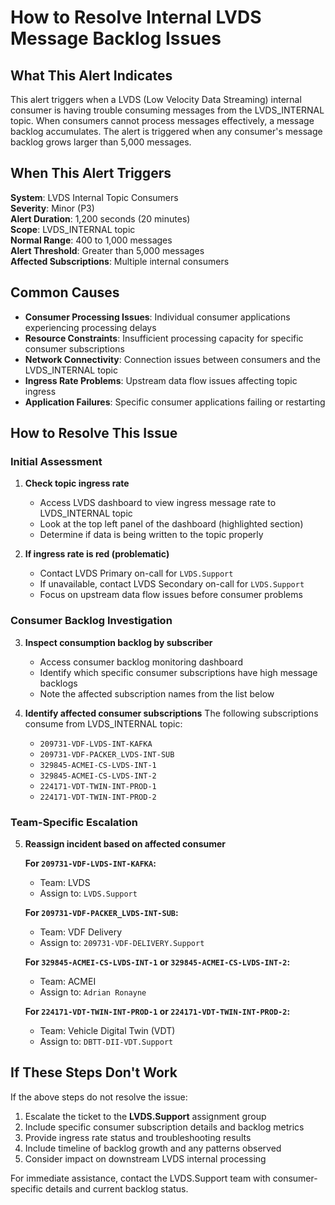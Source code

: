# How to Resolve Internal LVDS Message Backlog Issues

## What This Alert Indicates

This alert triggers when a LVDS (Low Velocity Data Streaming) internal consumer is having trouble consuming messages from the LVDS_INTERNAL topic. When consumers cannot process messages effectively, a message backlog accumulates. The alert is triggered when any consumer's message backlog grows larger than 5,000 messages.

## When This Alert Triggers

**System**: LVDS Internal Topic Consumers  
**Severity**: Minor (P3)  
**Alert Duration**: 1,200 seconds (20 minutes)  
**Scope**: LVDS_INTERNAL topic  
**Normal Range**: 400 to 1,000 messages  
**Alert Threshold**: Greater than 5,000 messages  
**Affected Subscriptions**: Multiple internal consumers

## Common Causes

- **Consumer Processing Issues**: Individual consumer applications experiencing processing delays
- **Resource Constraints**: Insufficient processing capacity for specific consumer subscriptions
- **Network Connectivity**: Connection issues between consumers and the LVDS_INTERNAL topic
- **Ingress Rate Problems**: Upstream data flow issues affecting topic ingress
- **Application Failures**: Specific consumer applications failing or restarting

## How to Resolve This Issue

### Initial Assessment

1. **Check topic ingress rate**
   - Access LVDS dashboard to view ingress message rate to LVDS_INTERNAL topic
   - Look at the top left panel of the dashboard (highlighted section)
   - Determine if data is being written to the topic properly

2. **If ingress rate is red (problematic)**
   - Contact LVDS Primary on-call for `LVDS.Support`
   - If unavailable, contact LVDS Secondary on-call for `LVDS.Support`
   - Focus on upstream data flow issues before consumer problems

### Consumer Backlog Investigation

3. **Inspect consumption backlog by subscriber**
   - Access consumer backlog monitoring dashboard
   - Identify which specific consumer subscriptions have high message backlogs
   - Note the affected subscription names from the list below

4. **Identify affected consumer subscriptions**
   The following subscriptions consume from LVDS_INTERNAL topic:
   - `209731-VDF-LVDS-INT-KAFKA`
   - `209731-VDF-PACKER_LVDS-INT-SUB`  
   - `329845-ACMEI-CS-LVDS-INT-1`
   - `329845-ACMEI-CS-LVDS-INT-2`
   - `224171-VDT-TWIN-INT-PROD-1`
   - `224171-VDT-TWIN-INT-PROD-2`

### Team-Specific Escalation

5. **Reassign incident based on affected consumer**
   
   **For `209731-VDF-LVDS-INT-KAFKA`:**
   - Team: LVDS
   - Assign to: `LVDS.Support`
   
   **For `209731-VDF-PACKER_LVDS-INT-SUB`:**
   - Team: VDF Delivery  
   - Assign to: `209731-VDF-DELIVERY.Support`
   
   **For `329845-ACMEI-CS-LVDS-INT-1` or `329845-ACMEI-CS-LVDS-INT-2`:**
   - Team: ACMEI
   - Assign to: `Adrian Ronayne`
   
   **For `224171-VDT-TWIN-INT-PROD-1` or `224171-VDT-TWIN-INT-PROD-2`:**
   - Team: Vehicle Digital Twin (VDT)
   - Assign to: `DBTT-DII-VDT.Support`

## If These Steps Don't Work

If the above steps do not resolve the issue:

1. Escalate the ticket to the **LVDS.Support** assignment group
2. Include specific consumer subscription details and backlog metrics
3. Provide ingress rate status and troubleshooting results
4. Include timeline of backlog growth and any patterns observed
5. Consider impact on downstream LVDS internal processing

For immediate assistance, contact the LVDS.Support team with consumer-specific details and current backlog status.